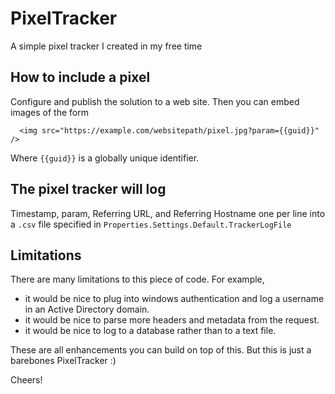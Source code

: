 # PixelTracker
A simple pixel tracker I created in my free time

## How to include a pixel
Configure and publish the solution to a web site. Then you can embed images of the form
```
  <img src="https://example.com/websitepath/pixel.jpg?param={{guid}}" />
```
Where `{{guid}}` is a globally unique identifier. 
 
## The pixel tracker will log
Timestamp, param, Referring URL, and Referring Hostname
one per line into a `.csv` file specified in `Properties.Settings.Default.TrackerLogFile`
 
## Limitations
There are many limitations to this piece of code. For example, 
* it would be nice to plug into windows authentication and log a username in an Active Directory domain. 
* it would be nice to parse more headers and metadata from the request.
* it would be nice to log to a database rather than to a text file.

These are all enhancements you can build on top of this. But this is just a barebones PixelTracker :)

Cheers!
